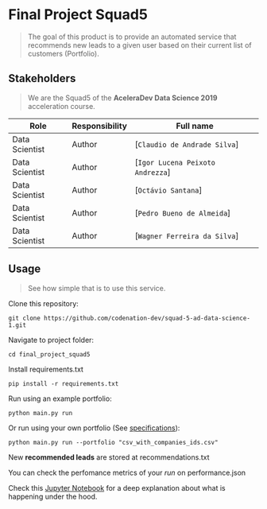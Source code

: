 # Final Project Squad5
> The goal of this product is to provide an automated service that recommends new leads to a given user based on their current list of customers (Portfolio).

## Stakeholders
> We are the Squad5 of the **AceleraDev Data Science 2019** acceleration course.

| Role                 | Responsibility         | Full name                |
| -----                | ----------------       | -----------              |
| Data Scientist       | Author                 | [`Claudio de Andrade Silva`] |
| Data Scientist       | Author                 | [`Igor Lucena Peixoto Andrezza`] |
| Data Scientist       | Author                 | [`Octávio Santana`] |
| Data Scientist       | Author                 | [`Pedro Bueno de Almeida`] |
| Data Scientist       | Author                 | [`Wagner Ferreira da Silva`] |

## Usage
> See how simple that is to use this service.


Clone this repository:
```
git clone https://github.com/codenation-dev/squad-5-ad-data-science-1.git
```

Navigate to project folder:
```
cd final_project_squad5
```

Install requirements.txt
```
pip install -r requirements.txt
```

Run using an example portfolio:
```
python main.py run
```

Or run using your own portfolio (See [specifications](./docs/portfolio_specification.md)):
```
python main.py run --portfolio "csv_with_companies_ids.csv"
```

New **recommended leads** are stored at recommendations.txt

You can check the perfomance metrics of your *run* on performance.json

Check this [Jupyter Notebook](./docs/foo.py) for a deep explanation about what is happening under the hood. 